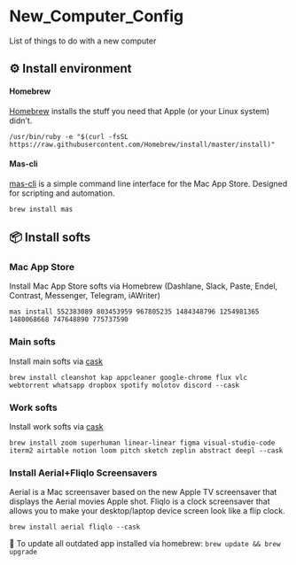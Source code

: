 # New_Computer_Config
List of things to do with a new computer

## ⚙️ Install environment

#### Homebrew
[Homebrew](https://brew.sh) installs the stuff you need that Apple (or your Linux system) didn’t.

```
/usr/bin/ruby -e "$(curl -fsSL https://raw.githubusercontent.com/Homebrew/install/master/install)"
```

#### Mas-cli
[mas-cli](https://github.com/mas-cli/mas) is a simple command line interface for the Mac App Store. Designed for scripting and automation.

```
brew install mas
```

## 📦 Install softs

### Mac App Store
Install Mac App Store softs via Homebrew (Dashlane, Slack, Paste, Endel, Contrast, Messenger, Telegram, iAWriter)

```
mas install 552383089 803453959 967805235 1484348796 1254981365 1480068668 747648890 775737590
```

### Main softs
Install main softs via [cask](https://caskroom.github.io/search)

```
brew install cleanshot kap appcleaner google-chrome flux vlc webtorrent whatsapp dropbox spotify molotov discord --cask
```

### Work softs
Install work softs via [cask](https://caskroom.github.io/search)

```
brew install zoom superhuman linear-linear figma visual-studio-code iterm2 airtable notion loom pitch sketch zeplin abstract deepl --cask
```

### Install Aerial+Fliqlo Screensavers
Aerial is a Mac screensaver based on the new Apple TV screensaver that displays the Aerial movies Apple shot.
Fliqlo is a clock screensaver that allows you to make your desktop/laptop device screen look like a flip clock.

```
brew install aerial fliqlo --cask
```

📝 To update all outdated app installed via homebrew: `brew update && brew upgrade`
